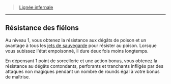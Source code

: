﻿---
!Generic
Id: sorcerer_infernal_hd.md#résistance-des-fiélons
ParentLink: sorcerer_infernal_hd.md#lignée-infernale
Name: Résistance des fiélons
ParentName: Lignée infernale
NameLevel: 2
---
> [Lignée infernale](hd_sorcerer_infernal.md)

---

## Résistance des fiélons

Au niveau 1, vous obtenez la résistance aux dégâts de poison et un avantage à tous les [jets de sauvegarde](hd_abilities_jets_de_sauvegarde.md) pour résister au poison. Lorsque vous subissez l'état empoisonné, il dure deux fois moins longtemps.

En dépensant 1 point de sorcellerie et une action bonus, vous obtenez la résistance au dégâts contondants, perforants et tranchants infligés par des attaques non magiques pendant un nombre de rounds égal à votre bonus de maîtrise.

